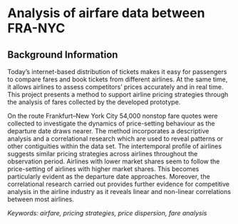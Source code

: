 
# Analysis of airfare data between FRA-NYC

## Background Information

Today’s internet-based distribution of tickets makes it easy for passengers to compare fares and book tickets from different airlines. At the same time, it allows airlines to assess competitors’ prices accurately and in real time. This project presents a method to support airline pricing strategies through the analysis of fares collected by the developed prototype. 

On the route Frankfurt–New York City 54,000 nonstop fare quotes were collected to investigate the dynamics of price-setting behaviour as the departure date draws nearer. The method incorporates a descriptive analysis and a correlational research which are used to reveal patterns or other contiguities within the data set. 
The intertemporal profile of airlines suggests similar pricing strategies across airlines throughout the observation period. Airlines with lower market shares seem to follow the price-setting of airlines with higher market shares. This becomes particularly evident as the departure date approaches. Moreover, the correlational research carried out provides further evidence for competitive analysis in the airline industry as it reveals linear and non-linear correlations between most airlines.

_Keywords: airfare, pricing strategies, price dispersion, fare analysis_
